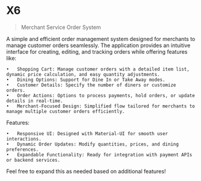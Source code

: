 # X6
>Merchant Service Order System

A simple and efficient order management system designed for merchants to manage customer orders seamlessly. The application provides an intuitive interface for creating, editing, and tracking orders while offering features like:

	•	Shopping Cart: Manage customer orders with a detailed item list, dynamic price calculation, and easy quantity adjustments.
	•	Dining Options: Support for Dine In or Take Away modes.
	•	Customer Details: Specify the number of diners or customize orders.
	•	Order Actions: Options to process payments, hold orders, or update details in real-time.
	•	Merchant-Focused Design: Simplified flow tailored for merchants to manage multiple customer orders efficiently.

Features:

	•	Responsive UI: Designed with Material-UI for smooth user interactions.
	•	Dynamic Order Updates: Modify quantities, prices, and dining preferences.
	•	Expandable Functionality: Ready for integration with payment APIs or backend services.

Feel free to expand this as needed based on additional features!
